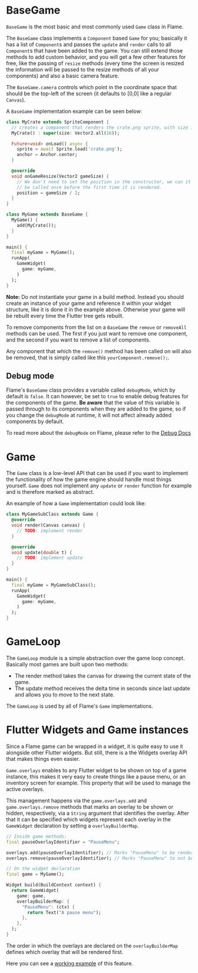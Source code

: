 # BaseGame

`BaseGame` is the most basic and most commonly used `Game` class in Flame.

The `BaseGame` class implements a `Component` based `Game` for you; basically it has a list of
`Component`s and passes the `update` and `render` calls to all `Component`s that have been added to
the game. You can still extend those methods to add custom behavior, and you will get a few other
features for free, like the passing of `resize` methods (every time the screen is resized the
information will be passed to the resize methods of all your components) and also a basic camera
feature.

The `BaseGame.camera` controls which point in the coordinate space that should be the top-left of
the screen (it defaults to [0,0] like a regular `Canvas`).

A `BaseGame` implementation example can be seen below:

```dart
class MyCrate extends SpriteComponent {
  // creates a component that renders the crate.png sprite, with size 16 x 16
  MyCrate() : super(size: Vector2.all(16));

  Future<void> onLoad() async {
    sprite = await Sprite.load('crate.png');
    anchor = Anchor.center;
  }

  @override
  void onGameResize(Vector2 gameSize) {
    // We don't need to set the position in the constructor, we can it directly here since it will
    // be called once before the first time it is rendered.
    position = gameSize / 2;
  }
}

class MyGame extends BaseGame {
  MyGame() {
    add(MyCrate());
  }
}

main() {
  final myGame = MyGame();
  runApp(
    GameWidget(
      game: myGame,
    )
  );
}
```

**Note:** Do not instantiate your game in a build method. Instead you should create an instance of
 your game and reference it within your widget structure, like it is done it in the example above.
 Otherwise your game will be rebuilt every time the Flutter tree gets rebuilt.

To remove components from the list on a `BaseGame` the `remove` or `removeAll` methods can be used.
The first if you just want to remove one component, and the second if you want to remove a list of
components.

Any component that which the `remove()` method has been called on will also be removed, that is
simply called like this `yourComponent.remove();`.

## Debug mode

Flame's `BaseGame` class provides a variable called `debugMode`, which by default is `false`. It can
however, be set to `true` to enable debug features for the components of the game. __Be aware__ that
the value of this variable is passed through to its components when they are added to the game, so if
you change the `debugMode` at runtime, it will not affect already added components by default.

To read more about the `debugMode` on Flame, please refer to the [Debug Docs](debug.md)

# Game

The `Game` class is a low-level API that can be used if you want to implement the functionality of
how the game engine should handle most things yourself. `Game` does not implement any `update` or
`render` function for example and is therefore marked as abstract.

An example of how a `Game` implementation could look like:

```dart
class MyGameSubClass extends Game {
  @override
  void render(Canvas canvas) {
    // TODO: implement render
  }

  @override
  void update(double t) {
    // TODO: implement update
  }
}

main() {
  final myGame = MyGameSubClass();
  runApp(
    GameWidget(
      game: myGame,
    )
  );
}
```

# GameLoop

The `GameLoop` module is a simple abstraction over the game loop concept. Basically most games are
built upon two methods:

 - The render method takes the canvas for drawing the current state of the game.
 - The update method receives the delta time in seconds since last update and allows you to move to
   the next state.

The `GameLoop` is used by all of Flame's `Game` implementations.

# Flutter Widgets and Game instances

Since a Flame game can be wrapped in a widget, it is quite easy to use it alongside other Flutter
widgets. But still, there is a the Widgets overlay API that makes things even easier.

`Game.overlays` enables to any Flutter widget to be shown on top of a game instance, this makes it
very easy to create things like a pause menu, or an inventory screen for example.
This property that will be used to manage the active overlays.

This management happens via the `game.overlays.add` and `game.overlays.remove` methods that marks an
overlay to be shown or hidden, respectively, via a `String` argument that identifies the overlay.
After that it can be specified which widgets represent each overlay in the `GameWidget` declaration
by setting a `overlayBuilderMap`.

```dart
// Inside game methods:
final pauseOverlayIdentifier = "PauseMenu";

overlays.add(pauseOverlayIdentifier); // Marks "PauseMenu" to be rendered.
overlays.remove(pauseOverlayIdentifier); // Marks "PauseMenu" to not be rendered.
```

```dart
// On the widget declaration
final game = MyGame();

Widget build(BuildContext context) {
  return GameWidget(
    game: game,
    overlayBuilderMap: {
      "PauseMenu": (ctx) {
        return Text("A pause menu");
      },
    },
  );
}
```

The order in which the overlays are declared on the `overlayBuilderMap` defines which overlay that
will be rendered first.

Here you can see a
[working example](https://github.com/flame-engine/flame/tree/main/examples/lib/stories/widgets/overlay.dart)
of this feature.

